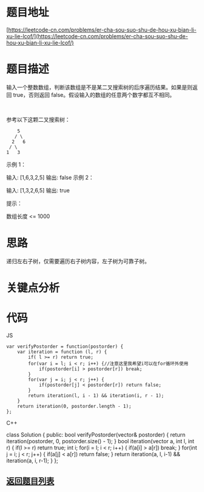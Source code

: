 # 题目地址

[https://leetcode-cn.com/problems/er-cha-sou-suo-shu-de-hou-xu-bian-li-xu-lie-lcof/](https://leetcode-cn.com/problems/er-cha-sou-suo-shu-de-hou-xu-bian-li-xu-lie-lcof/)

# 题目描述
输入一个整数数组，判断该数组是不是某二叉搜索树的后序遍历结果。如果是则返回 true，否则返回 false。假设输入的数组的任意两个数字都互不相同。

 

参考以下这颗二叉搜索树：

        5
       / \
      2   6
     / \
    1   3

示例 1：

输入: [1,6,3,2,5]
输出: false
示例 2：

输入: [1,3,2,6,5]
输出: true
 

提示：

数组长度 <= 1000


# 思路
递归左右子树，仅需要遍历右子树内容，左子树为可靠子树。
# 关键点分析

# 代码
JS

    var verifyPostorder = function(postorder) {
        var iteration = function (l, r) {
            if( l >= r) return true;
            for(var i = l; i < r; i++) {//注意这里我希望i可以在for循环外使用
                if(postorder[i] > postorder[r]) break;
            }
            for(var j = i; j < r; j++) {
                if(postorder[j] < postorder[r]) return false;
            }
            return iteration(l, i - 1) && iteration(i, r - 1);
        }
        return iteration(0, postorder.length - 1);
    };

C++

class Solution {
    public:
        bool verifyPostorder(vector<int>& postorder) {
            return iteration(postorder, 0, postorder.size() - 1);
        }
        bool iteration(vector<int> a, int l, int r) {
            if(l >= r) return true;
            int i;
            for(i = l; i < r; i++) {
                if(a[i] > a[r]) break;
            }
            for(int j = i; j < r; j++) {
                if(a[j] < a[r]) return false;
            }
            return iteration(a, l, i-1) && iteration(a, i, r-1);
        }
    };
## [返回题目列表](../../README.md)